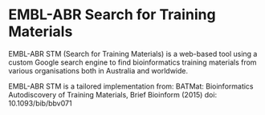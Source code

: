 # EMBL-ABR Search for Training Materials
EMBL-ABR STM (Search for Training Materials) is a web-based tool using a custom Google search engine to find bioinformatics training materials from various organisations both in Australia and worldwide.

EMBL-ABR STM is a tailored implementation from: BATMat: Bioinformatics Autodiscovery of Training Materials, Brief Bioinform (2015) doi: 10.1093/bib/bbv071

